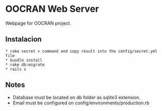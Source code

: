 # OOCRAN Web Server

Webpage for OOCRAN project.

## Instalacion

```
* rake secret > command and copy result into the config/secret.yml file
* bundle install
* rake db:migrate
* rails s
```

## Notes

* Database must be located on db folder as sqlite3 extension.
* Email must be configured on config/environments/production.rb